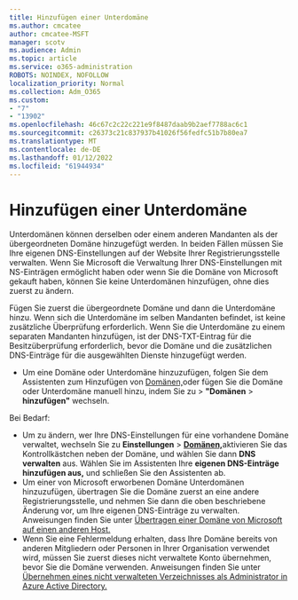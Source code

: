 ```yaml
---
title: Hinzufügen einer Unterdomäne
ms.author: cmcatee
author: cmcatee-MSFT
manager: scotv
ms.audience: Admin
ms.topic: article
ms.service: o365-administration
ROBOTS: NOINDEX, NOFOLLOW
localization_priority: Normal
ms.collection: Adm_O365
ms.custom:
- "7"
- "13902"
ms.openlocfilehash: 46c67c2c22c221e9f8487daab9b2aef7788ac6c1
ms.sourcegitcommit: c26373c21c837937b41026f56fedfc51b7b80ea7
ms.translationtype: MT
ms.contentlocale: de-DE
ms.lasthandoff: 01/12/2022
ms.locfileid: "61944934"
---
```

# <a name="adding-a-sub-domain"></a>Hinzufügen einer Unterdomäne

Unterdomänen können derselben oder einem anderen Mandanten als der übergeordneten Domäne hinzugefügt werden. In beiden Fällen müssen Sie Ihre eigenen DNS-Einstellungen auf der Website Ihrer Registrierungsstelle verwalten. Wenn Sie Microsoft die Verwaltung Ihrer DNS-Einstellungen mit NS-Einträgen ermöglicht haben oder wenn Sie die Domäne von Microsoft gekauft haben, können Sie keine Unterdomänen hinzufügen, ohne dies zuerst zu ändern.

Fügen Sie zuerst die übergeordnete Domäne und dann die Unterdomäne hinzu. Wenn sich die Unterdomäne im selben Mandanten befindet, ist keine zusätzliche Überprüfung erforderlich. Wenn Sie die Unterdomäne zu einem separaten Mandanten hinzufügen, ist der DNS-TXT-Eintrag für die Besitzüberprüfung erforderlich, bevor die Domäne und die zusätzlichen DNS-Einträge für die ausgewählten Dienste hinzugefügt werden.

- Um eine Domäne oder Unterdomäne hinzuzufügen, folgen Sie dem Assistenten zum Hinzufügen von [Domänen,](https://admin.microsoft.com/Adminportal#/Domains/Wizard)oder fügen Sie die Domäne oder Unterdomäne manuell hinzu, indem Sie zu   >  **"Domänen**  >  **hinzufügen"** wechseln.

Bei Bedarf:

- Um zu ändern, wer Ihre DNS-Einstellungen für eine vorhandene Domäne verwaltet, wechseln Sie zu **Einstellungen**  >  [**Domänen,**](https://admin.microsoft.com/Adminportal/Home#/Domains)aktivieren Sie das Kontrollkästchen neben der Domäne, und wählen Sie dann **DNS verwalten** aus. Wählen Sie im Assistenten Ihre **eigenen DNS-Einträge hinzufügen aus,** und schließen Sie den Assistenten ab.
- Um einer von Microsoft erworbenen Domäne Unterdomänen hinzuzufügen, übertragen Sie die Domäne zuerst an eine andere Registrierungsstelle, und nehmen Sie dann die oben beschriebene Änderung vor, um Ihre eigenen DNS-Einträge zu verwalten. Anweisungen finden Sie unter [Übertragen einer Domäne von Microsoft auf einen anderen Host.](https://docs.microsoft.com/microsoft-365/admin/get-help-with-domains/transfer-a-domain-from-microsoft-to-another-host)
- Wenn Sie eine Fehlermeldung erhalten, dass Ihre Domäne bereits von anderen Mitgliedern oder Personen in Ihrer Organisation verwendet wird, müssen Sie zuerst dieses nicht verwaltete Konto übernehmen, bevor Sie die Domäne verwenden. Anweisungen finden Sie unter [Übernehmen eines nicht verwalteten Verzeichnisses als Administrator in Azure Active Directory.](https://docs.microsoft.com/azure/active-directory/enterprise-users/domains-admin-takeover)
